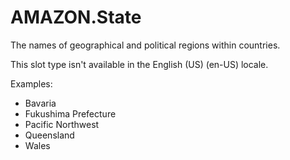 # AMAZON\.State<a name="built-in-slot-state"></a>

The names of geographical and political regions within countries\. 

This slot type isn't available in the English \(US\) \(en\-US\) locale\.

Examples:
+ Bavaria
+ Fukushima Prefecture
+ Pacific Northwest
+ Queensland
+ Wales